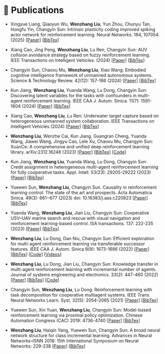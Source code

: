 # 📃 Publications 

<!-- 
<div class='paper-box'><div class='paper-box-image'><div><div class="badge">CVPR 2016</div><img src='images/500x300.png' alt="sym" width="100%"></div></div>
<div class='paper-box-text' markdown="1">

[Deep Residual Learning for Image Recognition](https://openaccess.thecvf.com/content_cvpr_2016/papers/He_Deep_Residual_Learning_CVPR_2016_paper.pdf)

**Kaiming He**, Xiangyu Zhang, Shaoqing Ren, Jian Sun

[**Project**](https://scholar.google.com/citations?view_op=view_citation&hl=zh-CN&user=DhtAFkwAAAAJ&citation_for_view=DhtAFkwAAAAJ:ALROH1vI_8AC) <strong><span class='show_paper_citations' data='DhtAFkwAAAAJ:ALROH1vI_8AC'></span></strong>
- Lorem ipsum dolor sit amet, consectetur adipiscing elit. Vivamus ornare aliquet ipsum, ac tempus justo dapibus sit amet. 
</div>
</div>
-->

- Xingyue Liang, Qiaoyun Wu, **Wenzhang Liu**, Yun Zhou, Chunyu Tan, Hongfu Yin, Changyin Sun: Intrinsic plasticity coding improved spiking actor network for reinforcement learning. Neural Networks. 184, 107054. (2025)
[[Paper](https://www.sciencedirect.com/science/article/pii/S0893608024009833)]
[[BibTex](/_pages/sources/citations/liang2025intrinsic.md)]

- Xiang Cao, Jing Peng, **Wenzhang Liu**, Lu Ren, Changyin Sun: AUV collision avoidance strategy based on fuzzy reinforcement learning. IEEE Transactions on Intelligent Vehicles. (2024)
[[Paper](https://ieeexplore.ieee.org/abstract/document/10601514/)]
[[BibTex](/_pages/sources/citations/cao2024auv.md)]    

- Changyin Sun, Chaoxu Mu, **Wenzhang Liu**, Xiao Wang: Embodied cognitive intelligence framework of unmanned autonomous systems. Science & Technology Review. 42(12): 157-166 (2024)
[[Paper](http://www.kjdb.org/EN/abstract/article/1000-7857/17525)]
[[BibTex](/_pages/sources/citations/sun2024embodied.md)]

- Kun Jiang, **Wenzhang Liu**, Yuanda Wang, Lu Dong, Changyin Sun: Discovering latent variables for the tasks with confounders in multi-agent reinforcement learning. IEEE CAA J. Autom. Sinica. 11(7): 1591-1604 (2024)
[[Paper](https://ieeexplore.ieee.org/abstract/document/10555250/)]
[[BibTex](/_pages/sources/citations/jiang2024discovering.md)]

- Xiang Cao, **Wenzhang Liu**, Lu Ren: Underwater target capture based on heterogeneous unmanned system collaboration. IEEE Transactions on Intelligent Vehicles (2024)
[[Paper](https://ieeexplore.ieee.org/abstract/document/10423261/)]
[[BibTex](/_pages/sources/citations/cao2024underwater.md)]

- **Wenzhang Liu**, Wenzhe Cai, Kun Jiang, Guangran Cheng, Yuanda Wang, Jiawei Wang, Jingyu Cao, Lele Xu, Chaoxu Mu, Changyin Sun: XuanCe: A comprehensive and unified deep reinforcement learning library. arXiv:2312.16248 (2023)
[[Paper](https://arxiv.org/pdf/2312.16248.pdf)]
[[BibTex](/_pages/sources/citations/liu2023xuance.md)]
[[Code](https://github.com/agi-brain/xuance.git)]

- Kun Jiang, **Wenzhang Liu**, Yuanda Wang, Lu Dong, Changyin Sun: Credit assignment in heterogeneous multi-agent reinforcement learning for fully cooperative tasks. Appl. Intell. 53(23): 29205-29222 (2023)
[[Paper](https://link.springer.com/article/10.1007/s10489-023-04866-0)]
[[BibTex](/_pages/sources/citations/jiang2023credit.md)]

- Yuewen Sun, **Wenzhang Liu**, Changyin Sun. Causality in reinforcement learning control: The state of the art and prospects. Acta Automatica Sinica. 49(3): 661−677 (2023) doi:  10.16383/j.aas.c220823
[[Paper](http://www.aas.net.cn/cn/article/doi/10.16383/j.aas.c220823)]
[[BibTex](/_pages/sources/citations/sun2023causal.md)]

- Yuanda Wang, **Wenzhang Liu**, Jian Liu, Changyin Sun: Cooperative USV–UAV marine search and rescue with visual navigation and reinforcement learning-based control. ISA transactions. 137: 222-235 (2023)
[[Paper](https://www.sciencedirect.com/science/article/abs/pii/S0019057823000071)]
[[BibTex](/_pages/sources/citations/wang2023cooperative.md)]

- **Wenzhang Liu**, Lu Dong, Dan Niu, Changyin Sun: Efficient exploration for multi-agent reinforcement learning via transferable successor features. IEEE CAA J. Autom. Sinica 9(9): 1673-1686 (2022)
[[Paper](https://ieeexplore.ieee.org/abstract/document/9865022)]
[[BibTex](/_pages/sources/citations/liu2022efficient.md)]
[[Code](https://github.com/wenzhangliu/maddpg-sfkt.git)]
[[Videos](https://www.youtube.com/watch?v=w0kscgRTGz8)]

- **Wenzhang Liu**, Lu Dong, Jian Liu, Changyin Sun: Knowledge transfer in multi-agent reinforcement learning with incremental number of agents. Journal of systems engineering and electronics. 33(2): 447-460 (2022)
[[Paper](https://ieeexplore.ieee.org/stamp/stamp.jsp?arnumber=9775069)]
[[BibTex](/_pages/sources/citations/liu2022knowledge.md)]
[[Code](https://github.com/wenzhangliu/maddpg-ina.git)]

- Changyin Sun, **Wenzhang Liu**, Lu Dong: Reinforcement learning with task decomposition for cooperative multiagent systems. IEEE Trans. Neural Networks Learn. Syst. 32(5): 2054-2065 (2021)
[[Paper](https://ieeexplore.ieee.org/abstract/document/9119863/)]
[[BibTex](/_pages/sources/citations/sun2020reinforcement.md)]

- Yuewen Sun, Xin Yuan, **Wenzhang Liu**, Changyin Sun: Model-based reinforcement learning via proximal policy optimization. Chinese Automation Congress (CAC) 2019: 4736-4740
[[Paper](https://ieeexplore.ieee.org/abstract/document/8996875/)]
[[BibTex](/_pages/sources/citations/sun2019model.md)]

- **Wenzhang Liu**, Haiqin Yang, Yuewen Sun, Changyin Sun: A broad neural network structure for class incremental learning. Advances in Neural Networks–ISNN 2018: 15th International Symposium on Neural Networks: 229-238
[[Paper](https://www.researchgate.net/profile/Haiqin-Yang-2/publication/325366026_A_Broad_Neural_Network_Structure_for_Class_Incremental_Learning/links/6131bbe30360302a007660be/A-Broad-Neural-Network-Structure-for-Class-Incremental-Learning.pdf)]
[[BibTex](/_pages/sources/citations/liu2018broad.md)]

<!-- 
- Lorem ipsum dolor sit amet, consectetur adipiscing elit. Vivamus ornare aliquet ipsum, ac tempus justo dapibus sit amet, A, B, C, **CVPR 2020** 
-->